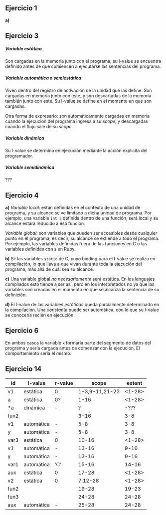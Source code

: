 ## Ejercicio 1

**a)**

## Ejercicio 3

##### Variable estática

Son cargadas en la memoria junto con el programa; su l-value se encuentra definido antes de que comiencen a ejecutarse las sentencias del programa.

##### Variable automática o semiestática

Viven dentro del registro de activación de la unidad que las define. Son cargadas en memoria junto con este, y son descartadas de la memoria también junto con este. Su l-value se define en el momento en que son cargadas.

Otra forma de expresarlo: son automáticamente cargadas en memoria cuando la ejecución del programa ingresa a su *scope*, y descargadas cuando el flujo sale de su *scope*.

##### Variable dinámica

Su l-value se determina en ejecución mediante la acción explícita del programador.

##### Variable semidinámica

???

## Ejercicio 4

**a)** *Variable local*: están definidas en el contexto de una unidad de programa, y su alcance se ve limitado a dicha unidad de programa. Por ejemplo, una variable `int a` definida dentro de una función, será local y su alcance estará reducido a esa función.

*Variable global*: son variables que pueden ser accesibles desde cualquier punto en el programa; es decir, su alcance se extiende a todo el programa. Por ejemplo, las variables definidas fuera de las funciones en C o las variables definidas con `$` en Ruby.

**b)** Sí: las variables `static` de C, cuyo binding para el l-value se realiza en compilación, lo que lleva a que vivan durante toda la ejecución del programa, más allá de cuál sea su alcance.

**c)** Una variable global *no necesariamente* será estática. En los lenguajes compilados esto tiende a ser así, pero en los interpretados no ya que las variables son creadas en el momento en que se alcanza la sentencia de su definición.

**d)** El l-value de las variables *estáticas* queda parcialmente determinado en la compilación. Una *constante* puede ser automática, con lo que su l-value se conocería recién en ejecución.

## Ejercicio 6

En ambos casos la variable `x` formaría parte del segmento de datos del programa y sería cargada antes de comenzar con la ejecución. El comportamiento sería el mismo.

## Ejercicio 14

|id|l-value|r-value|scope|extent|
|---|---|---|---|---|
|v1|estática|0|1-3,9-11,21-23|<1-28>|
|a|estática|0?|1-16|<1-28>|
|*a|dinámica|-|?|-???|
|fun2|||3-16|3-8|
|v1|automática|-|5-8|3-8|
|y|automática|-|5-8|3-8|
|var3|estática|0|10-16|<1-28>|
|v1|automática|-|13-16|9-16|
|y|automática|-|13-16|9-16|
|var1|automática|'C'|15-16|14-16|
|aux|estática|0|17-28|<1-28>|
|v2|estática|0|7,12-28|<1-28>|
|fun2|||19-28|19-23|
|fun3|||24-28|24-28|
|aux|automática|-|25-28|24-28|
